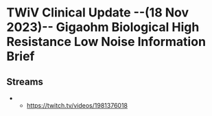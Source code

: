 # TWiV Clinical Update --(18 Nov 2023)-- Gigaohm Biological High Resistance Low Noise Information Brief

## Streams
- - https://twitch.tv/videos/1981376018

